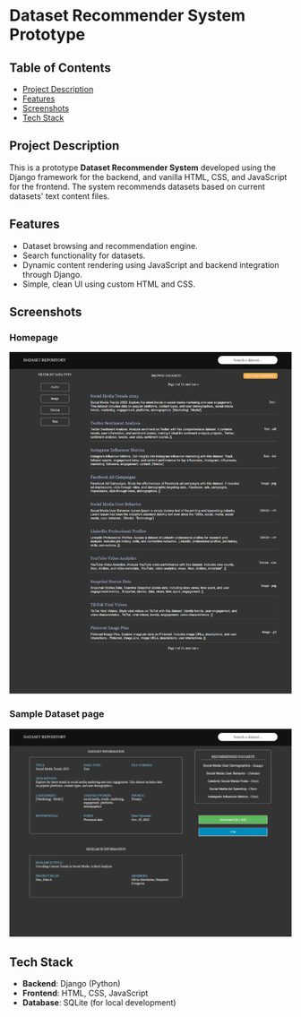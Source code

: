 # Dataset Recommender System Prototype

## Table of Contents

- [Project Description](#project-description)
- [Features](#features)
- [Screenshots](#screenshots)
- [Tech Stack](#tech-stack)

## Project Description

This is a prototype **Dataset Recommender System** developed using the Django framework for the backend, and vanilla HTML, CSS, and JavaScript for the frontend. The system recommends datasets based on current datasets' text content files.

## Features

- Dataset browsing and recommendation engine.
- Search functionality for datasets.
- Dynamic content rendering using JavaScript and backend integration through Django.
- Simple, clean UI using custom HTML and CSS.

## Screenshots

### Homepage

![Dataset Recommender Homepage](screenshots/homepage.png "Homepage of the Dataset Recommender")

### Sample Dataset page

![Dataset Recommender - Sample Dataset](screenshots/sample-dataset.png "Page of a Sample Dataset")

## Tech Stack

- **Backend**: Django (Python)
- **Frontend**: HTML, CSS, JavaScript
- **Database**: SQLite (for local development)
